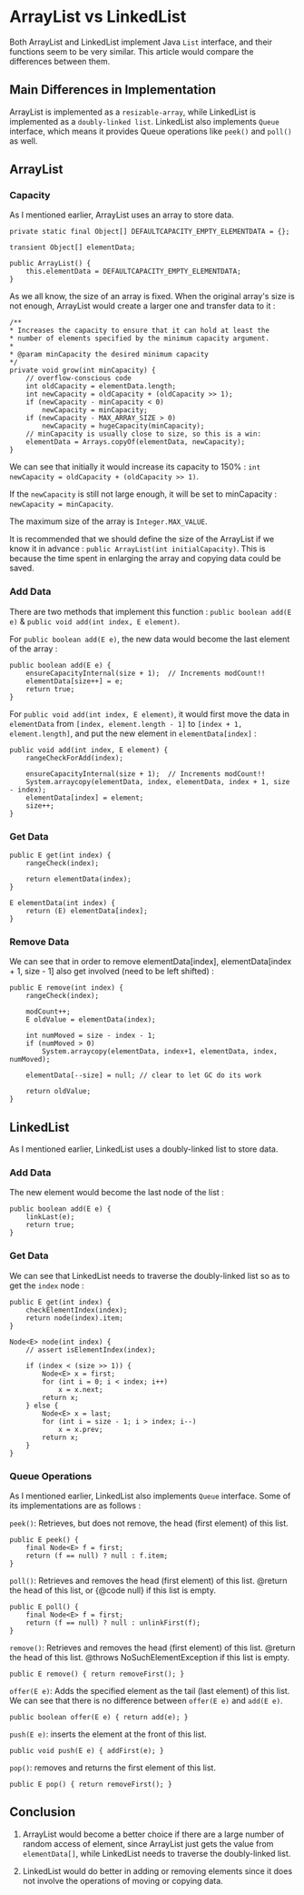 # ArrayList vs LinkedList

Both ArrayList and LinkedList implement Java `List` interface, and their functions seem to be very similar. This article would compare the differences between them.

## Main Differences in Implementation 

ArrayList is implemented as a `resizable-array`, while LinkedList is implemented as a `doubly-linked list`. LinkedList also implements `Queue` interface, which means it provides Queue operations like `peek()` and `poll()` as well.

## ArrayList

### Capacity   

   
As I mentioned earlier, ArrayList uses an array to store data.

```
private static final Object[] DEFAULTCAPACITY_EMPTY_ELEMENTDATA = {};

transient Object[] elementData;

public ArrayList() {
    this.elementData = DEFAULTCAPACITY_EMPTY_ELEMENTDATA;
}
```

As we all know, the size of an array is fixed. When the original array's size is not enough, ArrayList would create a larger one and transfer data to it :

```
/**
* Increases the capacity to ensure that it can hold at least the
* number of elements specified by the minimum capacity argument.
*
* @param minCapacity the desired minimum capacity
*/
private void grow(int minCapacity) {
    // overflow-conscious code
    int oldCapacity = elementData.length;
    int newCapacity = oldCapacity + (oldCapacity >> 1);
    if (newCapacity - minCapacity < 0)
        newCapacity = minCapacity;
    if (newCapacity - MAX_ARRAY_SIZE > 0)
        newCapacity = hugeCapacity(minCapacity);
    // minCapacity is usually close to size, so this is a win:
    elementData = Arrays.copyOf(elementData, newCapacity);
}
```

We can see that initially it would increase its capacity to 150% : `int newCapacity = oldCapacity + (oldCapacity >> 1)`.   

If the `newCapacity` is still not large enough, it will be set to minCapacity : `newCapacity = minCapacity`.

The maximum size of the array is `Integer.MAX_VALUE`.   

It is recommended that we should define the size of the ArrayList if we know it in advance : `public ArrayList(int initialCapacity)`. This is because the time spent in enlarging the array and copying data could be saved.

### Add Data

There are two methods that implement this function : `public boolean add(E e)` & `public void add(int index, E element)`.   

For `public boolean add(E e)`, the new data would become the last element of the array :

```
public boolean add(E e) {
    ensureCapacityInternal(size + 1);  // Increments modCount!!
    elementData[size++] = e;
    return true;
}
``` 

For `public void add(int index, E element)`, it would first move the data in `elementData` from `[index, element.length - 1]` to `[index + 1, element.length]`, and put the new element in `elementData[index]` :

```
public void add(int index, E element) {
    rangeCheckForAdd(index);

    ensureCapacityInternal(size + 1);  // Increments modCount!!
    System.arraycopy(elementData, index, elementData, index + 1, size - index);
    elementData[index] = element;
    size++;
}
```

### Get Data

```
public E get(int index) {
    rangeCheck(index);

    return elementData(index);
}

E elementData(int index) {
    return (E) elementData[index];
}
```

### Remove Data

We can see that in order to remove elementData[index], elementData[index + 1, size - 1] also get involved (need to be left shifted) : 

```
public E remove(int index) {
    rangeCheck(index);

    modCount++;
    E oldValue = elementData(index);

    int numMoved = size - index - 1;
    if (numMoved > 0)
        System.arraycopy(elementData, index+1, elementData, index, numMoved);
    
    elementData[--size] = null; // clear to let GC do its work
    
    return oldValue;
}
```

## LinkedList

As I mentioned earlier, LinkedList uses a doubly-linked list to store data.

### Add Data

The new element would become the last node of the list :

```
public boolean add(E e) {
    linkLast(e);
    return true;
}
```

### Get Data

We can see that LinkedList needs to traverse the doubly-linked list so as to get the `index` node :

```
public E get(int index) {
    checkElementIndex(index);
    return node(index).item;
}

Node<E> node(int index) {
    // assert isElementIndex(index);

    if (index < (size >> 1)) {
        Node<E> x = first;
        for (int i = 0; i < index; i++)
            x = x.next;
        return x;
    } else {
        Node<E> x = last;
        for (int i = size - 1; i > index; i--)
            x = x.prev;
        return x;
    }
}
```

### Queue Operations

As I mentioned earlier, LinkedList also implements `Queue` interface. Some of its implementations are as follows :   

`peek()`: Retrieves, but does not remove, the head (first element) of this list.
``` 
public E peek() {
    final Node<E> f = first;
    return (f == null) ? null : f.item;
}
```
`poll()`: Retrieves and removes the head (first element) of this list. @return the head of this list, or {@code null} if this list is empty.
```
public E poll() {
    final Node<E> f = first;
    return (f == null) ? null : unlinkFirst(f);
}
```
`remove()`: Retrieves and removes the head (first element) of this list. @return the head of this list. @throws NoSuchElementException if this list is empty.
```
public E remove() { return removeFirst(); }
```
`offer(E e)`: Adds the specified element as the tail (last element) of this list. We can see that there is no difference between `offer(E e)` and `add(E e)`.
```
public boolean offer(E e) { return add(e); }
```
`push(E e)`: inserts the element at the front of this list.
```
public void push(E e) { addFirst(e); }
```
`pop()`: removes and returns the first element of this list.
```
public E pop() { return removeFirst(); }
```

## Conclusion

1. ArrayList would become a better choice if there are a large number of random access of element, since ArrayList just gets the value from `elementData[]`, while LinkedList needs to traverse the doubly-linked list.

2. LinkedList would do better in adding or removing elements since it does not involve the operations of moving or copying data.
